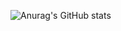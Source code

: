![Anurag's GitHub stats](https://github-readme-stats.vercel.app/api?username=briangicharu&count_private=true)
